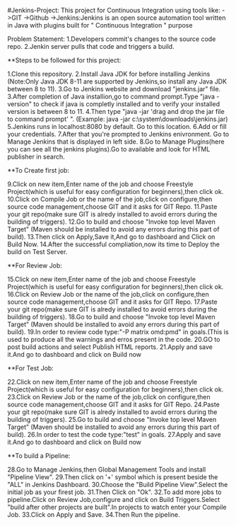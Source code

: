 #Jenkins-Project: This project for Continuous Integration using tools like: 
->GIT
->Github
->Jenkins:Jenkins is an open source automation tool written in Java with plugins built for " Continuous Integration " purpose


Problem Statement:
1.Developers commit's changes to the source code repo.
2.Jenkin server pulls that code and triggers a build.

**Steps to be followed for this project:

1.Clone this repository.
2.Install Java JDK for before installing Jenkins (Note:Only Java JDK 8-11 are supported by Jenkins,so install any Java JDK between 8 to 11).
3.Go to Jenkins website and download "jenkins.jar" file.
3.After completion of Java installion,go to command prompt.Type "java -version" to check if java is completly installed and to verify your installed version is between 8 to 11.
4.Then type "java -jar 'drag and drop the jar file to command prompt' ". (Example: java -jar c:\system\downloads\jenkins.jar)
5.Jenkins runs in localhost:8080 by default. Go to this location.
6.Add or fill your credentials.
7.After that you're prompted to Jenkins enivronment. Go to Manage Jenkins that is displayed  in left side.
8.Go to Manage Plugins(here you can see all the jenkins plugins).Go to available and look for  HTML publisher in search.

**To Create first job:

9.Click on new item,Enter name of the job and choose Freestyle Project(which is useful for easy configuration for beginners),then click ok.
10.Click on Compile Job or the name of the job,click on configure,then source code management,choose GIT and it asks for GIT Repo.
11.Paste your git repo(make sure GIT is alredy installed to avoid errors during the building of triggers).
12.Go to build and choose "Invoke top level Maven Target" (Maven should be installed to avoid any errors during this part of build).
13.Then click on Apply,Save it,And go to  dashboard and Click on Build Now.
14.After the successful compliation,now its  time to Deploy the build on Test Server.

**For  Review Job: 

15.Click on new item,Enter name of the job and choose Freestyle Project(which is useful for easy configuration for beginners),then click ok.
16.Click on Review Job or the name of the job,click on configure,then source code management,choose GIT and it asks for GIT Repo.
17.Paste your git repo(make sure GIT is alredy installed to avoid errors during the building of triggers).
18.Go to build and choose "Invoke top level Maven Target" (Maven should be installed to avoid any errors during this part of build).
19.In order to review code type:"-P matrix omd:pmd" in goals.(This is used to produce all the warnings and erros present in the code. 
20.GO to post build actions and select Publish HTML reports.
21.Apply and save it.And go to dashboard and click on Build now

**For Test Job:

22.Click on new item,Enter name of the job and choose Freestyle Project(which is useful for easy configuration for beginners),then click ok.
23.Click on Review Job or the name of the job,click on configure,then source code management,choose GIT and it asks for GIT Repo.
24.Paste your git repo(make sure GIT is alredy installed to avoid errors during the building of triggers).
25.Go to build and choose "Invoke top level Maven Target" (Maven should be installed to avoid any errors during this part of build).
26.In order to test the code type:"test" in goals.
27.Apply and save it.And go to dashboard and click on Build now



**To build a Pipeline:

28.Go to Manage Jenkins,then Global Management Tools and install "Pipeline View".
29.Then click on '+' symbol which is present beside the "ALL"  in Jenkins Dashboard.
30.Choose the "Build Pipeline View".Select the initial job as your firest job.
31.Then Click  on "Ok".
32.To add more jobs to pipeline.Click on Review Job,configure and click on Build Triggers.Select "build after other projects are built".In projects to watch enter your Compile Job.
33.Click on Apply and Save.
34.Then Run the pipeline.






